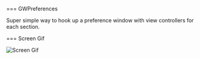 === GWPreferences

Super simple way to hook up a preference window with view controllers for each section.

=== Screen Gif

![Screen Gif](http://gngrwzrd.com/downloads/gwpreferences-screenshot.gif)

